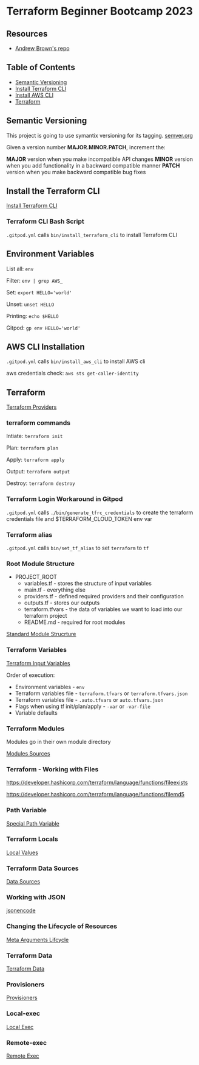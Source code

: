 # Terraform Beginner Bootcamp 2023

## Resources
- [Andrew Brown's repo](https://github.com/omenking/terraform-beginner-bootcamp-2023)

## Table of Contents
- [Semantic Versioning](#semantic-versioning)
- [Install Terraform CLI](#install-the-terraform-cli)
- [Install AWS CLI](#aws-cli-installation)
- [Terraform](#terraform)

## Semantic Versioning

This project is going to use symantix versioning for its tagging.
[semver.org](https://semver.org/)

Given a version number **MAJOR.MINOR.PATCH**, increment the:

**MAJOR** version when you make incompatible API changes
**MINOR** version when you add functionality in a backward compatible manner
**PATCH** version when you make backward compatible bug fixes

## Install the Terraform CLI

[Install Terraform CLI](https://developer.hashicorp.com/terraform/tutorials/aws-get-started/install-cli)

### Terraform CLI Bash Script

`.gitpod.yml` calls `bin/install_terraform_cli` to install Terraform CLI

## Environment Variables

List all: `env`

Filter:  `env | grep AWS_`

Set: `export HELLO='world'`

Unset: `unset HELLO`

Printing: `echo $HELLO`

Gitpod: `gp env HELLO='world'`

## AWS CLI Installation

`.gitpod.yml` calls `bin/install_aws_cli` to install AWS cli

aws credentials check: `aws sts get-caller-identity`

## Terraform

[Terraform Providers](https://registry.terraform.io/)

### terraform commands

Intiate: `terraform init`

Plan: `terraform plan`

Apply: `terraform apply`

Output: `terraform output`

Destroy: `terraform destroy`

### Terraform Login Workaround in Gitpod
`.gitpod.yml` calls `./bin/generate_tfrc_credentials` to create the terraform credentials file and $TERRAFORM_CLOUD_TOKEN env var

### Terraform alias
`.gitpod.yml` calls `bin/set_tf_alias` to set `terraform` to `tf`

### Root Module Structure

- PROJECT_ROOT
  - variables.tf - stores the structure of input variables
  - main.tf - everything else
  - providers.tf - defined required providers and their configuration
  - outputs.tf - stores our outputs
  - terraform.tfvars - the data of variables we want to load into our terraform project
  - README.md - required for root modules

[Standard Module Strucrture](https://developer.hashicorp.com/terraform/language/modules/develop/structure)

### Terraform Variables

[Terraform Input Variables](https://developer.hashicorp.com/terraform/language/values/variables)

Order of execution:
- Environment variables - `env`
- Terraform variables file - `terraform.tfvars` or `terraform.tfvars.json`
- Terraform variables file - `.auto.tfvars` or `auto.tfvars.json`
- Flags when using tf init/plan/apply - `-var` or `-var-file`
- Variable defaults

### Terraform Modules

Modules go in their own module directory

[Modules Sources](https://developer.hashicorp.com/terraform/language/modules/sources)


### Terraform - Working with Files

https://developer.hashicorp.com/terraform/language/functions/fileexists

https://developer.hashicorp.com/terraform/language/functions/filemd5

### Path Variable

[Special Path Variable](https://developer.hashicorp.com/terraform/language/expressions/references#filesystem-and-workspace-info)

### Terraform Locals

[Local Values](https://developer.hashicorp.com/terraform/language/values/locals)

### Terraform Data Sources

[Data Sources](https://developer.hashicorp.com/terraform/language/data-sources)

### Working with JSON

[jsonencode](https://developer.hashicorp.com/terraform/language/functions/jsonencode)

### Changing the Lifecycle of Resources

[Meta Arguments Lifcycle](https://developer.hashicorp.com/terraform/language/meta-arguments/lifecycle)

### Terraform Data

[Terraform Data](https://developer.hashicorp.com/terraform/language/resources/terraform-data)

### Provisioners

[Provisioners](https://developer.hashicorp.com/terraform/language/resources/provisioners/syntax)

### Local-exec

[Local Exec](https://developer.hashicorp.com/terraform/language/resources/provisioners/local-exec)

### Remote-exec

[Remote Exec](https://developer.hashicorp.com/terraform/language/resources/provisioners/remote-exec)